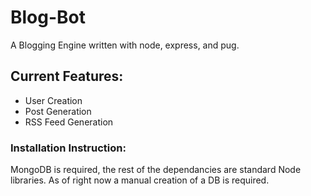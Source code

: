 # Blog-Bot

A Blogging Engine written with node, express, and pug.

## Current Features:

- User Creation
- Post Generation
- RSS Feed Generation

### Installation Instruction:

MongoDB is required, the rest of the dependancies are standard Node libraries. As of right now a manual creation of a DB is required.
